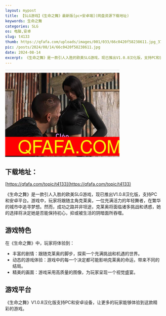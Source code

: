 ```yaml
---
layout: mypost
title: 【SLG游戏】《生命之舞》最新版[pc+安卓端](网盘资源下载地址)
keywords: 生命之舞
categories: SLG
os: 电脑,安卓
slug: t4133
thumb: https://qfafa.com/uploads/images/001/033/66c0420f58238611.jpg_370x280.jpg
pic: /posts/2024/08/14/66c0420f58238611.jpg
date: 2024-08-14
excerpt: 《生命之舞》是一款引人入胜的欧美SLG游戏，现已推出V1.0.8汉化版，支持PC和安卓平台。游戏中，玩家将跟随主角克莱奥，一位充满活力的年轻舞者，在繁华的城市中追寻梦想。然而，成功之路并非坦途，克莱奥将面临诸多挑战和诱惑，她的选择将决定她是否能保持初心，抑或被生活的阴暗面所吞噬。
---
```


![生命之舞](/posts/2024/08/14/66c0420f58238611.jpg)

## 下载地址：

[https://qfafa.com/topic/t4133](https://qfafa.com/topic/t4133)

《生命之舞》是一款引人入胜的欧美SLG游戏，现已推出V1.0.8汉化版，支持PC和安卓平台。游戏中，玩家将跟随主角克莱奥，一位充满活力的年轻舞者，在繁华的城市中追寻梦想。然而，成功之路并非坦途，克莱奥将面临诸多挑战和诱惑，她的选择将决定她是否能保持初心，抑或被生活的阴暗面所吞噬。

## 游戏特色

在《生命之舞》中，玩家将体验到：

- 丰富的剧情：跟随克莱奥的脚步，探索一个充满挑战和机遇的世界。
- 动态的游戏体验：游戏中的每一个决定都可能影响克莱奥的命运，带来不同的结局。
- 精美的画面：游戏采用高质量的图像，为玩家呈现一个视觉盛宴。

## 游戏平台

《生命之舞》V1.0.8汉化版支持PC和安卓设备，让更多的玩家能够体验到这款精彩的游戏。